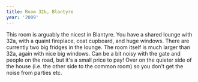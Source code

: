 ```yaml
---
title: Room 32b, Blantyre
year: '2009'
---
```


This room is arguably the nicest in Blantyre. You have a shared lounge with 32a, with a quaint fireplace, coat cupboard, and huge windows.  There are currently two big fridges in the lounge.  The room itself is much larger than 32a, again with nice big windows.  Can be a bit noisy with the gate and people on the road, but it's a small price to pay!  Over on the quieter side of the house (i.e. the other side to the common room) so you don't get the noise from parties etc.